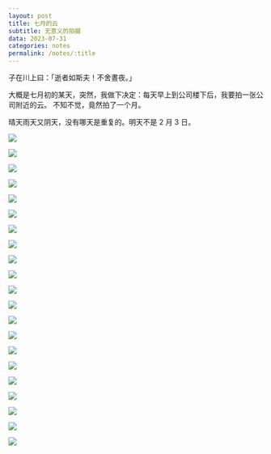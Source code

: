 ```yaml
---
layout: post
title: 七月的云
subtitle: 无意义的拍摄
data: 2023-07-31
categories: notes
permalink: /notes/:title
---
```


子在川上曰：「逝者如斯夫！不舍晝夜。」

大概是七月初的某天，突然，我做下决定：每天早上到公司楼下后，我要拍一张公司附近的云。
不知不觉，竟然拍了一个月。

晴天雨天又阴天，没有哪天是重复的。明天不是 2 月 3 日。

![](https://user-images.githubusercontent.com/115197878/257393993-a2d4050e-6767-478e-b964-599f3e630799.jpg)

![](https://user-images.githubusercontent.com/115197878/257394028-c23f7a9b-5b5c-4d08-9108-446eebf97fde.jpg)

![](https://user-images.githubusercontent.com/115197878/257394049-0c0faf76-c59b-4805-96dd-9dc77e2203e0.jpg)

![](https://user-images.githubusercontent.com/115197878/257394073-afe83afb-1307-4101-85b5-3ab4432dc4ce.jpg)

![](https://user-images.githubusercontent.com/115197878/257394265-b102d97e-fd71-44b8-8bd4-7a266a0300ef.jpg)

![](https://user-images.githubusercontent.com/115197878/257394273-334ebd3c-54fe-4561-a634-b85ab1b26238.jpg)

![](https://user-images.githubusercontent.com/115197878/257394276-b5a6f4f6-d872-4693-ad80-13282a456b7d.jpg)

![](https://user-images.githubusercontent.com/115197878/257394308-1e7c5c2b-9115-4dfc-9aa0-3d648f98fa54.jpg)

![](https://user-images.githubusercontent.com/115197878/257394316-67fb2634-6843-4ac4-ab60-41470c51381b.jpg)

![](https://user-images.githubusercontent.com/115197878/257394327-73402e76-fd8b-4ff5-b875-f7e913afb7b3.jpg)

![](https://user-images.githubusercontent.com/115197878/257394340-4e900769-18da-4a43-a955-e33be65ad94c.jpg)

![](https://user-images.githubusercontent.com/115197878/257394373-d9a922b1-276a-4f8c-8e2c-6a1331ce71f0.jpg)

![](https://user-images.githubusercontent.com/115197878/257394390-ef4963fc-ccb7-4b20-b57e-ffe53823e30b.jpg)

![](https://user-images.githubusercontent.com/115197878/257394399-801dc6e8-aab6-47da-b8b1-b189b09bd11b.jpg)

![](https://user-images.githubusercontent.com/115197878/257394407-080d982e-59eb-45e9-8831-ca1ec516d9d0.jpg)

![](https://user-images.githubusercontent.com/115197878/257394427-2a28178b-81aa-487d-9597-d3afff91b1ff.jpg)

![](https://user-images.githubusercontent.com/115197878/257394440-f80e9679-b90b-4da2-8789-96892264374c.jpg)

![](https://user-images.githubusercontent.com/115197878/257394454-4f3da43b-506a-4a41-a322-d400f710a093.jpg)

![](https://user-images.githubusercontent.com/115197878/257394465-1e8f930c-bb25-4725-9256-54cef0f18595.jpg)

![](https://user-images.githubusercontent.com/115197878/257394473-90c28f1f-b34b-4e64-9f7c-423da7601924.jpg)

![](https://user-images.githubusercontent.com/115197878/257394486-e8efadb2-7342-4ce9-a610-78d7ec7d07a1.jpg)
